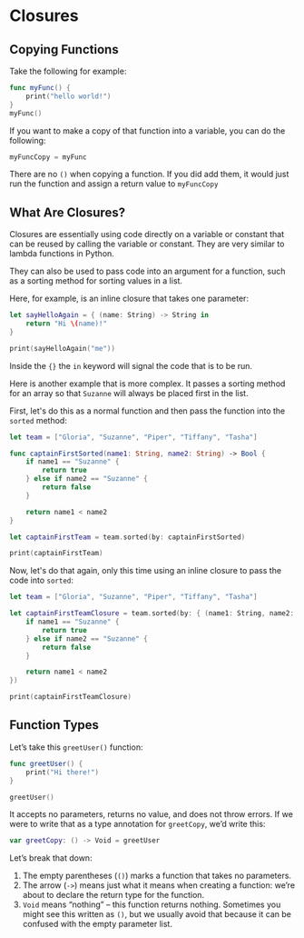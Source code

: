 # Closures

## Copying Functions

Take the following for example:

``` swift
func myFunc() {
    print("hello world!")
}
myFunc()
```

If you want to make a copy of that function into a variable, you can do the following:

``` swift
myFuncCopy = myFunc
```

There are no `()` when copying a function. If you did add them, it would just run the function and assign a return value to `myFuncCopy`

## What Are Closures?

Closures are essentially using code directly on a variable or constant that can be reused by calling the variable or constant. They are very similar to lambda functions in Python.

They can also be used to pass code into an argument for a function, such as a sorting method for sorting values in a list.

Here, for example, is an inline closure that takes one parameter:

``` swift
let sayHelloAgain = { (name: String) -> String in
    return "Hi \(name)!"
}

print(sayHelloAgain("me"))
```

Inside the `{}` the `in` keyword will signal the code that is to be run.

Here is another example that is more complex. It passes a sorting method for an array so that `Suzanne` will always be placed first in the list.

First, let's do this as a normal function and then pass the function into the `sorted` method:

``` swift
let team = ["Gloria", "Suzanne", "Piper", "Tiffany", "Tasha"]

func captainFirstSorted(name1: String, name2: String) -> Bool {
    if name1 == "Suzanne" {
        return true
    } else if name2 == "Suzanne" {
        return false
    }

    return name1 < name2
}

let captainFirstTeam = team.sorted(by: captainFirstSorted)

print(captainFirstTeam)
```

Now, let's do that again, only this time using an inline closure to pass the code into `sorted`:

``` swift
let team = ["Gloria", "Suzanne", "Piper", "Tiffany", "Tasha"]

let captainFirstTeamClosure = team.sorted(by: { (name1: String, name2: String) -> Bool in
    if name1 == "Suzanne" {
        return true
    } else if name2 == "Suzanne" {
        return false
    }

    return name1 < name2
})

print(captainFirstTeamClosure)
```


## Function Types

Let’s take this `greetUser()` function:

``` swift
func greetUser() {
    print("Hi there!")
}

greetUser()
```

It accepts no parameters, returns no value, and does not throw errors. If we were to write that as a type annotation for `greetCopy`, we’d write this:

``` swift
var greetCopy: () -> Void = greetUser
```

Let’s break that down:

1. The empty parentheses (`()`) marks a function that takes no parameters.
2. The arrow (`->`) means just what it means when creating a function: we’re about to declare the return type for the function.
3. `Void` means “nothing” – this function returns nothing. Sometimes you might see this written as `()`, but we usually avoid that because it can be confused with the empty parameter list.
